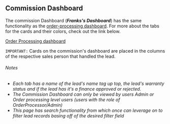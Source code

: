## Commission Dashboard

The commission Dashboard (_**Franks's Dashboard**_) has the same functionality as the [order-processing dashboard](/orderprocessing/dashboard/README.md).
For more about the tabs for the cards and their colors, check out the link below.

[Order Processing dashboard](/orderprocessing/dashboard/README.md)

`IMPORTANT:` Cards on the commission's dashboard are placed in the columns of the respective sales person that handled
the lead.

###### Notes
* _Each tab has a name of the lead's name tag up top, the lead's warranty status and if the lead has it's a finance
  approved or rejected._
* _The Commission Dashboard can only be viewed by users Admin or Order processing level users (users with the role of
  OrderProcessor/Admin)_
* _This page has search functionality from which once can leverage on to filter lead records basing off of the
  desired filter field_

